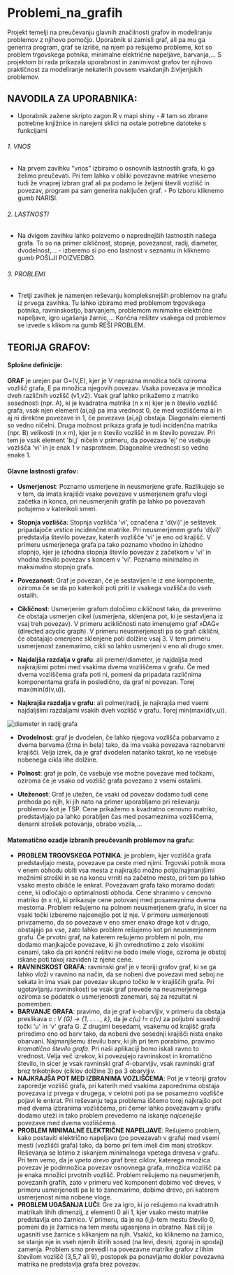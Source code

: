 # Problemi_na_grafih

Projekt temelji na preučevanju glavnih značilnosti grafov in modeliranju problemov z njihovo pomočjo. Uporabnik si zamisli graf, ali pa mu ga generira program, graf se izriše, na njem pa rešujemo probleme, kot so problem trgovskega potnika, minimalne električne napeljave, barvanja,... S projektom bi rada prikazala uporabnost in zanimivost grafov ter njihovo praktičnost za modeliranje nekaterih povsem vsakdanjih življenjskih problemov.

 ## NAVODILA ZA UPORABNIKA:

* Uporabnik zažene skripto zagon.R v mapi shiny -  # tam so zbrane potrebne knjižnice in narejeni sklici na ostale potrebne datoteke s funkcijami
###### 1. VNOS
* Na prvem zavihku "vnos" izbiramo o osnovnih lastnostih grafa, ki ga želimo preučevati. Pri tem lahko v obliki povezavne matrike vnesemo tudi že vnaprej izbran graf ali pa podamo le željeni števili vozlišč in povezav, program pa sam generira naključen graf. - Po izboru kliknemo gumb NARISI.
###### 2. LASTNOSTI
* Na dvigem zavihku lahko poizvemo o naprednejših lastnostih našega grafa. To so na primer cikličnost, stopnje, povezanost, radij, diameter, dvodelnost,... - izberemo si po eno lastnost v seznamu in kliknemo gumb POŠLJI POIZVEDBO.
###### 3. PROBLEMI
* Tretji zavihek je namenjen reševanju kompleksnejših problemov na grafu iz prvega zavihka. Tu lahko izbiramo med problemom trgovskega potnika, ravninskostjo, barvanjem, problemom minimalne električne napeljave, igro ugašanja žarnic,... Končna rešitev vsakega od problemov se izvede s klikom na gumb REŠI PROBLEM.



 ## TEORIJA GRAFOV:

#### Splošne definicije:
**GRAF** je urejen par G=(V,E), kjer je V neprazna množica točk oziroma vozlišč grafa, E pa množica njegovih povezav. Vsaka povezava je množica dveh različnih vozlišč (v1,v2).
Vsak graf lahko prikažemo z matriko sosednosti (npr. A), ki je kvadratna matrika (n x n) kjer je n število vozlišč grafa, vsak njen element (ai,aj) pa ima vrednost 0, če med vozliščema ai in aj ni direktne povezave in 1, če povezava (ai,aj) obstaja. Diagonalni elementi so vedno ničelni.
Druga možnost prikaza grafa je tudi incidenčna matrika (npr. B) velikosti (n x m), kjer je n število vozlišč in m število povezav. Pri tem je vsak element 'bi,j' ničeln v primeru, da povezava 'ej' ne vsebuje vozlišča 'vi' in je enak 1 v nasprotnem. Diagonalne vrednosti so vedno enake 1.

#### Glavne lastnosti grafov:
* **Usmerjenost**: Poznamo usmerjene in neusmerjene grafe. Razlikujejo se v tem, da imata krajišči vsake povezave v usmerjenem grafu vlogi začetka in konca, pri neusmerjenih grafih pa lahko po povezavah potujemo v katerikoli smeri.

* **Stopnja vozlišča**: Stopnja vozlišča 'vi', označena z 'd(vi)' je seštevek pripadajoče vrstice incidenčne matrike. Pri neusmerjenem grafu 'd(vi)' predstavlja število povezav, katerih vozlišče 'vi' je eno od krajišč. V primeru usmerjenega grafa pa tako poznamo vhodno in izhodno stopnjo, kjer je izhodna stopnja število povezav z začetkom v 'vi' in vhodna število povezav s koncem v 'vi'. Poznamo minimalno in maksimalno stopnjo grafa.

* **Povezanost**: Graf je povezan, če je sestavljen le iz ene komponente, oziroma če se da po katerikoli poti priti iz vsakega vozlišča do vseh ostalih.

* **Cikličnost**: Usmerjenim grafom določimo cikličnost tako, da preverimo če obstaja usmerjen cikel (usmerjena, sklenjena pot, ki je sestavljena iz vsaj treh povezav). V primeru acikličnosti nato imenujemo graf »DAG« (directed acyclic graph).
V primeru neusmerjenosti pa so grafi ciklični, če obstajajo omenjene sklenjene poti dolžine vsaj 3. V tem primeru usmerjenost zanemarimo, cikli so lahko usmerjeni v eno ali drugo smer.

* **Najdaljša razdalja v grafu**: ali premer/diameter, je najdaljša med najkrajšimi potmi med vsakima dvema vozliščema v grafu. Če med dvema vozliščema grafa poti ni, pomeni da pripadata različnima komponentama grafa in posledično, da graf ni povezan. Torej max(min(d(v,u)).

* **Najkrajša razdalja v grafu**: ali polmer/radij, je najkrajša med vsemi najdaljšimi razdaljami vsakih dveh vozlišč v grafu. Torej min(max(d(v,u)).

![diameter in radij grafa](https://www.google.com/search?sxsrf=ALeKk00DM9KQ04UuMipbhMY87xTbZrbd7Q:1586679748959&q=graph+diameter&tbm=isch&source=univ&sa=X&ved=2ahUKEwiA_LvWuuLoAhXJ4KYKHXDJCvIQsAR6BAgJEAE&biw=1396&bih=657#imgrc=6_cnyJoovFXrQM)

* **Dvodelnost**: graf je dvodelen, če lahko njegova vozlišča pobarvamo z dvema barvama (črna in bela) tako, da ima vsaka povezava raznobarvni krajišči. Velja izrek, da je graf dvodelen natanko takrat, ko ne vsebuje nobenega cikla lihe dolžine.

* **Polnost**: graf je poln, če vsebuje vse možne povezave med točkami, oziroma če je vsako od vozlišč grafa povezano z vsemi ostalimi.

* **Uteženost**: Graf je utežen, če vsaki od povezav dodamo tudi cene prehoda po njih, ki jih nato na primer uporabljamo pri reševanju problemov kot je TSP. Cene prikažemo s kvadratno cenovno matriko, predstavljajo pa lahko porabljen čas med posameznima vozliščema, denarni strošek potovanja, obrabo vozila,...

#### Matematično ozadje izbranih preučevanih problemov na grafu:

*	**PROBLEM TRGOVSKEGA POTNIKA**: je problem, kjer vozlišča grafa predstavljajo mesta, povezave pa ceste med njimi. Trgovski potnik mora v enem obhodu obiti vsa mesta z najkrajšo možno potjo/najmanjšimi možnimi stroški in se na koncu vrniti na začetno mesto, pri tem pa lahko vsako mesto obišče le enkrat. Povezavam grafa tako moramo dodati cene, ki odločajo o optimalnosti obhoda. Cene shranimo v cenovno matriko (n x n), ki prikazuje cene potovanj med posameznima dvema mestoma. Problem rešujemo na polnem neusmerjenem grafu, in sicer na vsaki točki izberemo najcenejšo pot iz nje. V primeru usmerjenosti privzamemo, da so povezave v eno smer enako drage kot v drugo, obstajajo pa vse, zato lahko problem rešujemo kot pri neusmerjenem grafu. Če prvotni graf, na katerem rešujemo problem ni poln, mu dodamo manjkajoče povezave, ki jih ovrednotimo z zelo visokimi cenami, tako da pri končni rešitvi ne bodo imele vloge, oziroma je obstoj iskane poti takoj razviden iz njene cene.
*	**RAVNINSKOST GRAFA**: ravninski graf je v teoriji grafov graf, ki se ga lahko vloži v ravnino na način, da se nobeni dve povezavi med seboj ne sekata in ima vsak par povezav skupno točko le v krajiščih grafa. Pri ugotavljanju ravninskosti se vsak graf prevede na neusmerjenega oziroma se podatek o usmerjenosti zanemari, saj za rezultat ni pomemben.
*	**BARVANJE GRAFA**: pravimo, da je graf k-obarvljiv, v primeru da obstaja preslikava *c : V (G) → {1, . . . , k}*, da je *c(u) != c(v)* za poljubni sosednji točki 'u' in 'v' grafa G. Z drugimi besedami, vsakemu od krajišč grafa priredimo eno od barv tako, da nobeni dve sosednji krajišči nista enako obarvani. Najmanjšemu številu barv, ki jih pri tem porabimo, pravimo *kromatično število grafa*. Pri naši aplikaciji bomo iskali ravno to vrednost. Velja več izrekov, ki povezujejo ravninskost in kromatično število, in sicer je vsak ravninski graf 4-obarvljiv, vsak ravninski graf brez trikotnikov (ciklov dolžine 3) pa 3 obarvljiv.
*	**NAJKRAJŠA POT MED IZBRANIMA VOZLIŠČEMA**: Pot je v teoriji grafov zaporedje vozlišč grafa, pri katerih med vsakima zaporednima obstaja povezava iz prvega v drugega, v celotni poti pa se posamezno vozlišče pojavi le enkrat. Pri reševanju tega problema iščemo torej najkrajšo pot med dvema izbranima vozliščema, pri čemer lahko povezavam v grafu dodamo uteži in tako problem prevedemo na iskanje *najcenejše* povezave med dvema vozliščema.
*	**PROBLEM MINIMALNE ELEKTRIČNE NAPELJAVE**: Rešujemo problem, kako postaviti električno napeljavo (po povezavah v grafu) med vsemi mesti (vozlišči grafa) tako, da bomo pri tem imeli čim manj stroškov. Reševanja se lotimo z iskanjem minimalnega vpetega drevesa v grafu. Pri tem vemo, da je *vpeto drevo* graf brez ciklov, katerega množica povezav je podmnožica povezav osnovnega grafa, množica vozlišč pa je enaka množici prvotnih vozlišč. Problem rešujemo na neusmerjenih, povezanih grafih, zato v primeru več komponent dobimo več dreves, v primeru usmerjenosti pa le to zanemarimo, dobimo drevo, pri katerem usmerjenost nima nobene vloge.
*	**PROBLEM UGAŠANJA LUČI**: Gre za igro, ki jo rešujemo na kvadratnih matrikah lihih dimenzij, z elementi 0 ali 1, kjer vsako mesto matrike predstavlja eno žarnico. V primeru, da je na (i,j)-tem mestu število 0, pomeni da je žarnica na tem mestu ugasnjena in obratno. Naš cilj je ugasniti vse žarnice s klikanjem na njih. Vsakič, ko kliknemo na žarnico, se stanje nje in vseh njenih štirih sosed (na levi, desni, zgoraj in spodaj) zamenja. Problem smo prevedli na povezavne matrike grafov z lihim številom vozlišč (3,5,7 ali 9), postopek pa ponavljamo dokler povezavna matrika ne predstavlja grafa brez povezav.

